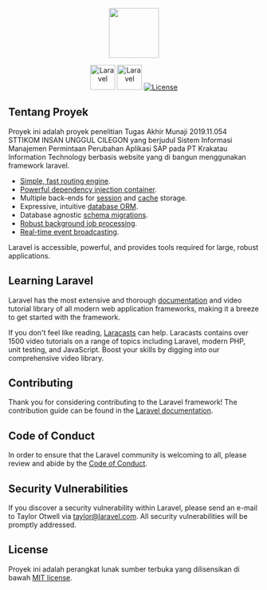 <p align="center"><a href="https://insan-unggul.ac.id/"><img src="https://www.insan-unggul.ac.id/photos/c3f09a60-a827-4e42-8776-97ce6aebe06c/Logo%20SIU.png" width="100"><a></p>

<p align="center">
<a href="https://laravel.com/"><img src="https://cdn.worldvectorlogo.com/logos/whatsapp-2.svg" alt="Laravel" width="50"></a>
<a href="https://laravel.com/"><img src="https://cdn.worldvectorlogo.com/logos/laravel-wordmark-1.svg" alt="Laravel" width="50"></a>
<a href="https://opensource.org/licenses/MIT"><img src="https://poser.pugx.org/laravel/framework/license.svg" alt="License"></a>
</p>

## Tentang Proyek

Proyek ini adalah proyek penelitian Tugas Akhir Munaji 2019.11.054 STTIKOM INSAN UNGGUL CILEGON yang berjudul Sistem Informasi Manajemen Permintaan Perubahan Aplikasi SAP pada PT Krakatau Information Technology berbasis website yang di bangun menggunakan framework laravel.

- [Simple, fast routing engine](https://laravel.com/docs/routing).
- [Powerful dependency injection container](https://laravel.com/docs/container).
- Multiple back-ends for [session](https://laravel.com/docs/session) and [cache](https://laravel.com/docs/cache) storage.
- Expressive, intuitive [database ORM](https://laravel.com/docs/eloquent).
- Database agnostic [schema migrations](https://laravel.com/docs/migrations).
- [Robust background job processing](https://laravel.com/docs/queues).
- [Real-time event broadcasting](https://laravel.com/docs/broadcasting).

Laravel is accessible, powerful, and provides tools required for large, robust applications.

## Learning Laravel

Laravel has the most extensive and thorough [documentation](https://laravel.com/docs) and video tutorial library of all modern web application frameworks, making it a breeze to get started with the framework.

If you don't feel like reading, [Laracasts](https://laracasts.com) can help. Laracasts contains over 1500 video tutorials on a range of topics including Laravel, modern PHP, unit testing, and JavaScript. Boost your skills by digging into our comprehensive video library.

## Contributing

Thank you for considering contributing to the Laravel framework! The contribution guide can be found in the [Laravel documentation](https://laravel.com/docs/contributions).

## Code of Conduct

In order to ensure that the Laravel community is welcoming to all, please review and abide by the [Code of Conduct](https://laravel.com/docs/contributions#code-of-conduct).

## Security Vulnerabilities

If you discover a security vulnerability within Laravel, please send an e-mail to Taylor Otwell via [taylor@laravel.com](mailto:taylor@laravel.com). All security vulnerabilities will be promptly addressed.

## License

Proyek ini adalah perangkat lunak sumber terbuka yang dilisensikan di bawah [MIT license](https://opensource.org/licenses/MIT).
